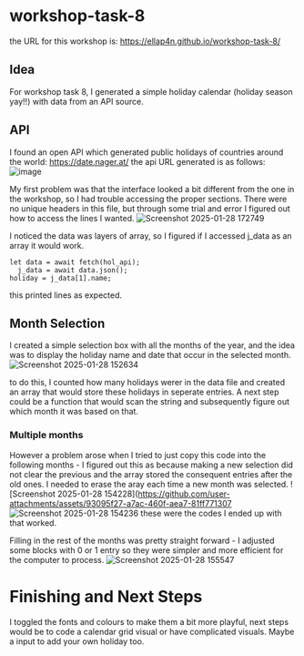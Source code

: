 # workshop-task-8
the URL for this workshop is: https://ellap4n.github.io/workshop-task-8/

## Idea
For workshop task 8, I generated a simple holiday calendar (holiday season yay!!) with data from an API source. 

## API
I found an open API which generated public holidays of countries around the world: https://date.nager.at/
the api URL generated is as follows: ![image](https://github.com/user-attachments/assets/9e9331d3-4264-466b-84f5-9212c01e750b)

My first problem was that the interface looked a bit different from the one in the workshop, so I had trouble accessing the proper sections. There were no unique headers in this file, but through some trial and error I figured out how to access the lines I wanted. 
![Screenshot 2025-01-28 172749](https://github.com/user-attachments/assets/51961399-935c-4cb1-aa13-f6dc9d99cf67)

I noticed the data was layers of array, so I figured if I accessed j_data as an array it would work. 

```
let data = await fetch(hol_api);
  j_data = await data.json();
holiday = j_data[1].name;
```

this printed lines as expected. 

## Month Selection
I created a simple selection box with all the months of the year, and the idea was to display the holiday name and date that occur in the selected month. 
![Screenshot 2025-01-28 152634](https://github.com/user-attachments/assets/7541a48d-4a97-4b08-9589-61e9956c6c44)

to do this, I counted how many holidays werer in the data file and created an array that would store these holidays in seperate entries. A next step could be a function that would scan the string and subsequently figure out which month it was based on that. 

### Multiple months 
However a problem arose when I tried to just copy this code into the following months - I figured out this as because making a new selection did not clear the previous and the array stored the consequent entries after the old ones. I needed to erase the aray each time a new month was selected. 
![Screenshot 2025-01-28 154228](https://github.com/user-attachments/assets/93095f27-a7ac-460f-aea7-81ff771307
![Screenshot 2025-01-28 154236](https://github.com/user-attachments/assets/b3bbeea4-a321-4d8d-9eda-9387ac0faad4)
these were the codes I ended up with that worked. 

Filling in the rest of the months was pretty straight forward - I adjusted some blocks with 0 or 1 entry so they were simpler and more efficient for the computer to process. 
![Screenshot 2025-01-28 155547](https://github.com/user-attachments/assets/17545597-797e-43e1-beba-089bf0e16100)

# Finishing and Next Steps
I toggled the fonts and colours to make them a bit more playful, next steps would be to code a calendar grid visual or have complicated visuals. Maybe a input to add your own holiday too. 
